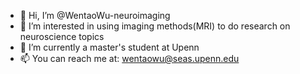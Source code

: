 - 👋 Hi, I’m @WentaoWu-neuroimaging
- 👀 I’m interested in using imaging methods(MRI) to do research on neuroscience topics
- 🌱 I’m currently a master's student at Upenn
- 📫 You can reach me at: wentaowu@seas.upenn.edu

<!---
WentaoWu-neuroimaging/WentaoWu-neuroimaging is a ✨ special ✨ repository because its `README.md` (this file) appears on your GitHub profile.
You can click the Preview link to take a look at your changes.
--->
